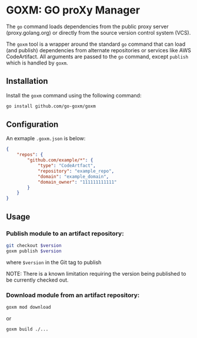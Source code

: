 GOXM: GO proXy Manager
=====================

The `go` command loads dependencies from the public proxy server (proxy.golang.org) or directly from the source version control system (VCS).

The `goxm` tool is a wrapper around the standard `go` command that can load (and publish) dependencies from alternate repositories or services like AWS CodeArtifact. All arguments are passed to the `go` command, except `publish` which is handled by `goxm`.

## Installation

Install the `goxm` command using the following command:

```bash
go install github.com/go-goxm/goxm
```

## Configuration

An exmaple `.goxm.json` is below:

```json
{
    "repos": {
        "github.com/example/*": {
            "type": "CodeArtfact",
            "repository": "example_repo",
            "domain": "example_domain",
            "domain_owner": "111111111111"
        }
    }
}
```

## Usage

### Publish module to an artifact repository:

```sh
git checkout $version
goxm publish $version
```
where `$version` in the Git tag to publish

NOTE: There is a known limitation requiring the version being published to be currently checked out.

### Download module from an artifact repository:

```sh
goxm mod download
```

or

```sh
goxm build ./...
```